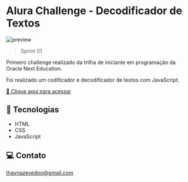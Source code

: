 # Alura Challenge - Decodificador de Textos

![preview](./.github/preview.png)

> Sprint 01

Primeiro challenge realizado da trilha de iniciante em programação da Oracle Next Education.

Foi realizado um codificador e decodificador de textos com JavaScript.

[🔗 Clique aqui para acessar](https://thaynaazevedo.github.io/encriptador-alura/)

## 🎯 Tecnologias

- HTML
- CSS
- JavaScript

## 💻 Contato

thaynazevedoo@gmail.com